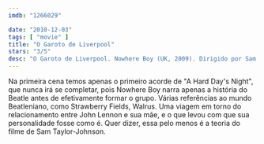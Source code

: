 ```yaml
---
imdb: "1266029"

date: "2010-12-03"
tags: [ "movie" ]
title: "O Garoto de Liverpool"
stars: "3/5"
desc: "O Garoto de Liverpool. Nowhere Boy (UK, 2009). Dirigido por Sam Taylor-Johnson. Escrito por Julia Baird, Matt Greenhalgh. Com Aaron Taylor-Johnson, Kristin Scott Thomas, David Threlfall, Josh Bolt, Ophelia Lovibond, Kerrie Hayes, Angela Walsh, Paul Ritter, Richard Syms."
---
```

Na primeira cena temos apenas o primeiro acorde de "A Hard Day's Night", que nunca irá se completar, pois Nowhere Boy narra apenas a história do Beatle antes de efetivamente formar o grupo. Várias referências ao mundo Beatleniano, como Strawberry Fields, Walrus. Uma viagem em torno do relacionamento entre John Lennon e sua mãe, e o que levou com que sua personalidade fosse como é. Quer dizer, essa pelo menos é a teoria do filme de Sam Taylor-Johnson.
